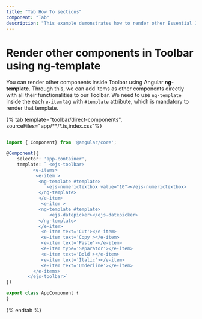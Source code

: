 ```yaml
---
title: "Tab How To sections"
component: "Tab"
description: "This example demonstrates how to render other Essential JS 2 components into Essential JS 2 Toolbar component items using ng-template."
---
```


# Render other components in Toolbar using ng-template

You can render other components inside Toolbar using Angular **ng-template**. Through this, we can add items as other components directly with
all their functionalities to our Toolbar. We need to use `ng-template` inside the each `e-item` tag with `#template` attribute, which is
mandatory to render that template.

{% tab template="toolbar/direct-components", sourceFiles="app/**/*.ts,index.css"%}

```typescript

import { Component} from '@angular/core';

@Component({
    selector: 'app-container',
    template: ` <ejs-toolbar>
          <e-items>
           <e-item >
            <ng-template #template>
               <ejs-numerictextbox value="10"></ejs-numerictextbox>
            </ng-template>
            </e-item>
             <e-item >
            <ng-template #template>
                <ejs-datepicker></ejs-datepicker>
            </ng-template>
            </e-item>
             <e-item text='Cut'></e-item>
             <e-item text='Copy'></e-item>
             <e-item text='Paste'></e-item>
             <e-item type='Separator'></e-item>
             <e-item text='Bold'></e-item>
             <e-item text='Italic'></e-item>
             <e-item text='Underline'></e-item>
          </e-items>
        </ejs-toolbar>`
})

export class AppComponent {
}

```

{% endtab %}